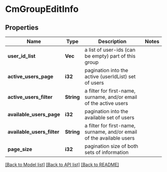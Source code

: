 # CmGroupEditInfo

## Properties

Name | Type | Description | Notes
------------ | ------------- | ------------- | -------------
**user_id_list** | **Vec<String>** | a list of user-ids (can be empty) part of this group | 
**active_users_page** | **i32** | pagination into the active (userIdList) set of users | 
**active_users_filter** | **String** | a filter for first-name, surname, and/or email of the active users | 
**available_users_page** | **i32** | pagination into the available set of users | 
**available_users_filter** | **String** | a filter for first-name, surname, and/or email of the available users | 
**page_size** | **i32** | pagination size of both sets of information | 

[[Back to Model list]](../README.md#documentation-for-models) [[Back to API list]](../README.md#documentation-for-api-endpoints) [[Back to README]](../README.md)


